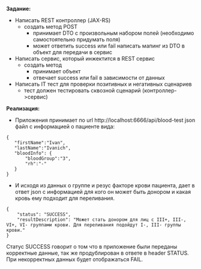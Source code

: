 **Задание:**
- Написать REST контроллер (JAX-RS)
    - создать метод POST  
        - принимает DTO с произвольным набором полей (необходимо самостоятельно придумать поля)
        - может ответить success или fail
 написать мапинг из DTO в объект для передачи в сервис
- Написать сервис, который инжектится в REST сервис
    - создать метод
        - принимает объект
        - отвечает success или fail в зависимости от данных
- Написать IT тест для проверки позитивных и негативных сценариев
    - тест должен тестировать сквозной сценарий (контроллер->сервис)

**Реализация:**
* Приложения принимает по url http://localhost:6666/api/blood-test json файл с информацией о пациенте вида:

 ```
 {
    "firstName":"Ivan",
    "lastName":"Ivanich",
    "bloodInfo": {
        "bloodGroup":"3",
        "rh":"-"
    }
}
```
* И исходя из данных о группе и резус факторе крови пациента, дает в ответ json c информацией
для кого он может быть донором и какая кровь ему подходит для переливания.
```
{
    "status": "SUCCESS",
    "resultDescription": "Может стать донором для лиц с III+, III-, VI+, VI- группами крови. Для переливания подойдут I-, III- группы крови."
}
```
Статус SUCCESS говорит о том что в приложение были переданы корректные данные, 
так же продублирован в ответе в header STATUS. 
При некорректных данных будет отображаться FAIL.
